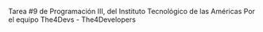 Tarea #9 de Programación III, del Instituto Tecnológico de las Américas
Por el equipo The4Devs - The4Developers